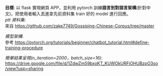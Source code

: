 **目標**: 以 flask 實現網頁 APP，並利用 pytorch 訓練**語言到對語言架構**(針對中文)，把使用者輸入丟進拿先前資料集 train 好的 model 進行回應。  
*ptt 資料集*:  
來自 https://github.com/zake7749/Gossiping-Chinese-Corpus/tree/master  

*模型架構*:  
參考 https://pytorch.org/tutorials/beginner/chatbot_tutorial.html#define-training-procedure  

*簡單結果呈現(n_iteration=2000，batch_size=16)*:
https://drive.google.com/file/d/1ZdwZm59bxoKT_KUWOkURFiOHUBzpO3so/view?usp=sharing
